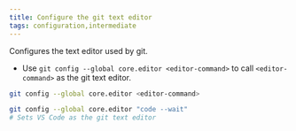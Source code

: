 ```yaml
---
title: Configure the git text editor
tags: configuration,intermediate
---
```


Configures the text editor used by git.

- Use `git config --global core.editor <editor-command>` to call `<editor-command>` as the git text editor.

```sh
git config --global core.editor <editor-command>
```

```sh
git config --global core.editor "code --wait"
# Sets VS Code as the git text editor
```
